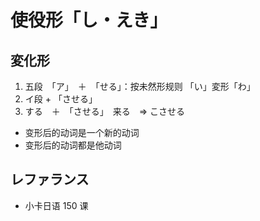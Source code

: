 # 使役形「し・えき」

## 変化形

1. 五段　「ア」　＋　「せる」：按未然形规则 「い」変形「わ」
2. イ段 + 「させる」
3. する　＋　「させる」　来る　=> こさせる

- 变形后的动词是一个新的动词
- 变形后的动词都是他动词

## レファランス

- 小卡日语 150 课
